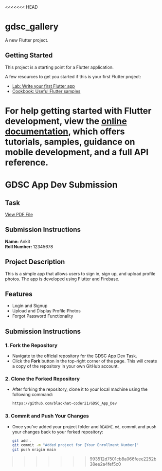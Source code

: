 <<<<<<< HEAD
# gdsc_gallery

A new Flutter project.

## Getting Started

This project is a starting point for a Flutter application.

A few resources to get you started if this is your first Flutter project:

- [Lab: Write your first Flutter app](https://docs.flutter.dev/get-started/codelab)
- [Cookbook: Useful Flutter samples](https://docs.flutter.dev/cookbook)

For help getting started with Flutter development, view the
[online documentation](https://docs.flutter.dev/), which offers tutorials,
samples, guidance on mobile development, and a full API reference.
=======
# GDSC App Dev Submission

## Task
[View PDF File](https://github.com/blackhat-coder21/GDSC_App_Dev/blob/main/AppD_Tasks.pdf)

## Submission Instructions
**Name:** Ankit  
**Roll Number:** 12345678  

## Project Description
This is a simple app that allows users to sign in, sign up, and upload profile photos. The app is developed using Flutter and Firebase.

## Features
- Login and Signup
- Upload and Display Profile Photos
- Forgot Password Functionality

## Submission Instructions
  
### 1. Fork the Repository
- Navigate to the official repository for the GDSC App Dev Task.
- Click the **Fork** button in the top-right corner of the page. This will create a copy of the repository in your own GitHub account.

### 2. Clone the Forked Repository
- After forking the repository, clone it to your local machine using the following command:
  ```bash
  https://github.com/blackhat-coder21/GDSC_App_Dev
### 3. Commit and Push Your Changes
- Once you’ve added your project folder and `README.md`, commit and push your changes back to your forked repository:
  ```bash
  git add .
  git commit -m "Added project for [Your Enrollment Number]"
  git push origin main
>>>>>>> 993512d7501cb8a066feee2252b38ee2a4fef5c0
